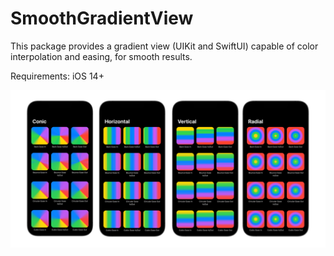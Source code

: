 # SmoothGradientView


This package provides a gradient view (UIKit and SwiftUI) capable of color interpolation and easing, for smooth results.
  
Requirements:
iOS 14+

![SmoothGradientView](Documentation/transparent-header.png)
